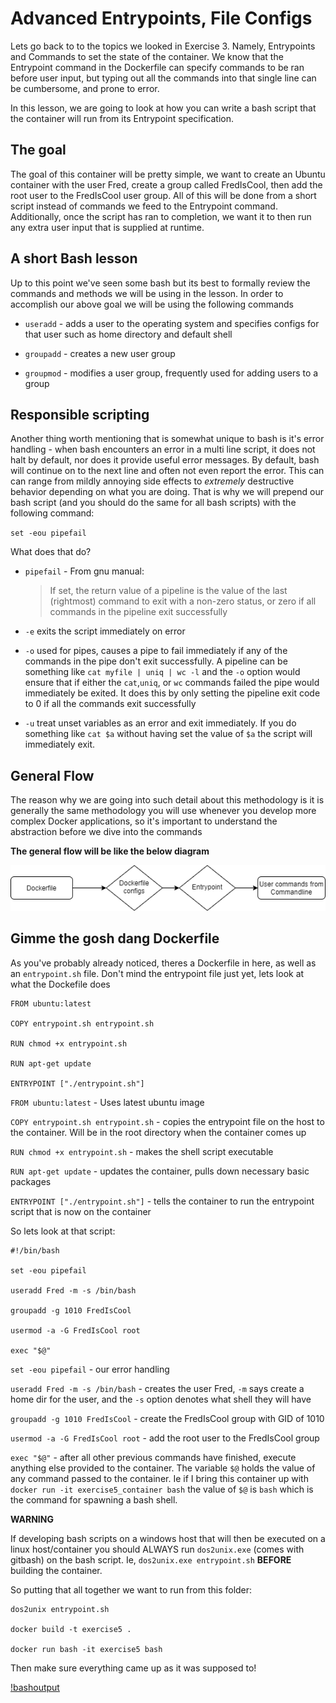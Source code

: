 # Advanced Entrypoints, File Configs

Lets go back to to the topics we looked in Exercise 3. Namely, Entrypoints and Commands to set the state of the container. We know that the Entrypoint command in the Dockerfile can specify commands to be ran before user input, but typing out all the commands into that single line can be cumbersome, and prone to error. 

In this lesson, we are going to look at how you can write a bash script that the container will run from its Entrypoint specification.

## The goal

The goal of this container will be pretty simple, we want to create an Ubuntu container with the user Fred, create a group called FredIsCool, then add the root user to the FredIsCool user group. All of this will be done from a short script instead of commands we feed to the Entrypoint command. Additionally, once the script has ran to completion, we want it to then run any extra user input that is supplied at runtime.

## A short Bash lesson
Up to this point we've seen some bash but its best to formally review the commands and methods we will be using in the lesson. In order to accomplish our above goal we will be using the following commands

* `useradd` - adds a user to the operating system and specifies configs for that user such as home directory and default shell

* `groupadd` - creates a new user group 

* `groupmod` - modifies a user group, frequently used for adding users to a group 

## Responsible scripting
Another thing worth mentioning that is somewhat unique to bash is it's error handling - when bash encounters an error in a multi line script, it does not halt by default, nor does it provide useful error messages. By default, bash will continue on to the next line and often not even report the error. This can can range from mildly annoying side effects to <i>extremely</i> destructive behavior depending on what you are doing. That is why we will prepend our bash script (and you should do the same for all bash scripts) with the following command:

`set -eou pipefail` 

What does that do?

* `pipefail` - From gnu manual:
	> If set, the return value of a pipeline is the value of the last (rightmost) command to exit with a non-zero status, or zero if all commands in the pipeline exit successfully

* `-e` exits the script immediately on error

* `-o` used for pipes, causes a pipe to fail immediately if any of the commands in the pipe don't exit successfully. A pipeline can be something like `cat myfile | uniq | wc -l` and the `-o` option would ensure that if either the `cat`,`uniq`, or `wc` commands failed the pipe would immediately be exited. It does this by only setting the pipeline exit code to 0 if all the commands exit successfully

* `-u` treat unset variables as an error and exit immediately. If you do something like `cat $a` without having set the value of `$a` the script will immediately exit.

## General Flow

The reason why we are going into such detail about this methodology is it is generally the same methodology you will use whenever you develop more complex Docker applications, so it's important to understand the abstraction before we dive into the commands

<b>The general flow will be like the below diagram</b>

![basicflow](../images/basic_flow.png)

## Gimme the gosh dang Dockerfile

As you've probably already noticed, theres a Dockerfile in here, as well as an `entrypoint.sh` file. Don't mind the entrypoint file just yet, lets look at what the Dockefile does

```
FROM ubuntu:latest

COPY entrypoint.sh entrypoint.sh

RUN chmod +x entrypoint.sh

RUN apt-get update 

ENTRYPOINT ["./entrypoint.sh"]
```

`FROM ubuntu:latest` - Uses latest ubuntu image

`COPY entrypoint.sh entrypoint.sh` - copies the entrypoint file on the host to the container. Will be in the root directory when the container comes up 

`RUN chmod +x entrypoint.sh` - makes the shell script executable 

`RUN apt-get update` - updates the container, pulls down necessary basic packages

`ENTRYPOINT ["./entrypoint.sh"]` - tells the container to run the entrypoint script that is now on the container


So lets look at that script:

```
#!/bin/bash

set -eou pipefail

useradd Fred -m -s /bin/bash

groupadd -g 1010 FredIsCool

usermod -a -G FredIsCool root

exec "$@"
```

`set -eou pipefail` - our error handling

`useradd Fred -m -s /bin/bash` - creates the user Fred, `-m` says create a home dir for the user, and the `-s` option denotes what shell they will have 

`groupadd -g 1010 FredIsCool` - create the FredIsCool group with GID of 1010

`usermod -a -G FredIsCool root`  - add the root user to the FredIsCool group

`exec "$@"` - after all other previous commands have finished, execute anything else provided to the container. The variable `$@` holds the value of any command passed to the container. Ie if I bring this container up with `docker run -it exercise5_container bash` the value of `$@` is `bash` which is the command for spawning a bash shell.

<b>WARNING</b>

If developing bash scripts on a windows host that will then be executed on a linux host/container you should ALWAYS run `dos2unix.exe` (comes with gitbash) on the bash script. Ie, `dos2unix.exe entrypoint.sh` <b>BEFORE</b> building the container. 

So putting that all together we want to run from this folder:

```
dos2unix entrypoint.sh

docker build -t exercise5 .

docker run bash -it exercise5 bash
```

Then make sure everything came up as it was supposed to!

[!bashoutput](../images/bash_output.png)